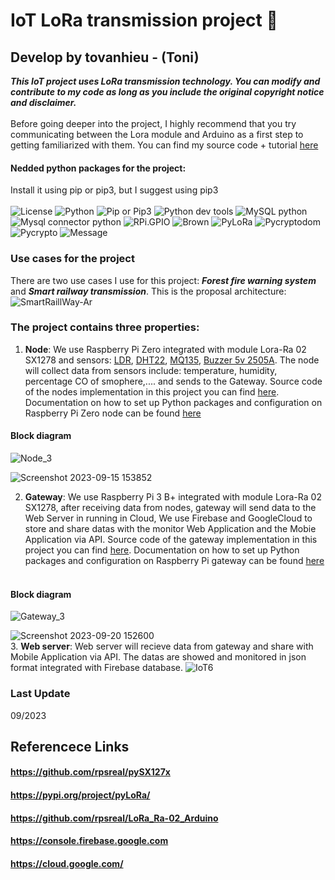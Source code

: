 # IoT LoRa transmission project 📡
## Develop by tovanhieu - (Toni)
_**This IoT project uses LoRa transmission technology. You can modify and contribute to my code as long as you include the original copyright notice and disclaimer.**_
<br>
<br>
Before going deeper into the project, I highly recommend that you try communicating between the Lora module and Arduino as a first step to getting familiarized with them. You can find my source code + tutorial [here](https://github.com/tovanhieu/IoT-LoraSX1278-Raspberrypi/tree/master/Lora%20Ra-02/Arduino )
#### Nedded python packages for the project:
Install it using pip or pip3, but I suggest using pip3
</br>
</br>
![License](https://img.shields.io/badge/license-MIT_License-purple)
![Python](https://img.shields.io/badge/python-3.8%2B-blue)
![Pip or Pip3](https://img.shields.io/badge/pip-23.2.1-green)
![Python dev tools](https://img.shields.io/badge/python_dev_tools-2023.3.24-yellow)
![MySQL python](https://img.shields.io/badge/MySQL_python-1.2.5-orange)
![Mysql connector python](https://img.shields.io/badge/mysql_connector_python-8.1.0-purple)
![RPi.GPIO](https://img.shields.io/badge/RPi.GPIO-0.7.1-pink)
![Brown](https://img.shields.io/badge/spidev-3.6-brown)
![PyLoRa](https://img.shields.io/badge/pyLoRa-0.3.1-white)
![Pycryptodom](https://img.shields.io/badge/pycryptodome-3.18.0-cyan)
![Pycrypto](https://img.shields.io/badge/pycrypto-2.6.1-teal)
![Message](https://img.shields.io/badge/Clone_the_project_and_follow_my_guides_step_by_step_%F0%9F%A7%90-8A2BE2)
### Use cases for the project
There are two use cases I use for this project: **_Forest fire warning system_** and **_Smart railway transmission_**.
This is the proposal architecture:
![SmartRaillWay-Ar](https://github.com/tovanhieu/LoraSX1278-Raspberrypi/assets/26000753/db29cfce-e03b-4f91-b2c6-8f8bd13932bb)

### The project contains three properties:
1. **Node**: We use Raspberry Pi Zero integrated with module Lora-Ra 02 SX1278 and sensors: [LDR](https://www.electronicaembajadores.com/en/Productos/Detalle/SSLDR67/sensors/color-light-sensors/ldr-resistance-5-9-x-7-mm-light-sensor/), [DHT22](https://www.cytrontech.vn/p-dht22-temperature-and-humidity-sensor?currency=VND&gad=1&gclid=CjwKCAjwgZCoBhBnEiwAz35RwhM8Gy4RZTgACKgCrHPCX7Fv3yhTXUskpHNxDMKpxeUEgw8sGi9hShoCt6oQAvD_BwE), [MQ135](https://hshop.vn/products/cam-bien-chat-luong-khong-khi-mq-139), [Buzzer 5v 2505A](https://shopee.vn/C%C3%B2i-Xung-5V-12x25MM-USP-2505A-i.151571719.9926169242). The node will collect data from sensors include: temperature, humidity, percentage CO of smophere,.... and sends to the Gateway. Source code of the nodes implementation in this project you can find [here](https://github.com/tovanhieu/LoraProject/blob/master/Raspberrypi%20Zero-Node/LORA_NODE_01_encrypted.py). Documentation on how to set up Python packages and configuration on Raspberry Pi Zero node can be found [here](https://github.com/tovanhieu/IoT-LoraSX1278-Raspberrypi/tree/master/Raspberrypi%20Zero-Node) <br>
#### Block diagram
![Node_3](https://github.com/tovanhieu/IoT-LoraSX1278-Raspberrypi/assets/26000753/f2f7826d-67a5-46ff-9289-48d37043e467)

![Screenshot 2023-09-15 153852](https://github.com/tovanhieu/LoraSX1278-Raspberrypi/assets/26000753/d05df0bf-b602-43f0-b2c6-11e40e0fce68)

2. **Gateway**: We use Raspberry Pi 3 B+ integrated with module Lora-Ra 02 SX1278, after receiving data from nodes, gateway will send data to the Web Server in running in Cloud, We use Firebase and GoogleCloud to store and share datas with the monitor Web Application and the Mobie Application via API. Source code of the gateway implementation in this project you can find [here](https://github.com/tovanhieu/LoraSX1278-Raspberrypi/blob/master/RaspberryPi-Gateway/LORA_Gateway-01_encrypted.py). Documentation on how to set up Python packages and configuration on Raspberry Pi gateway can be found [here](https://github.com/tovanhieu/IoT-LoraSX1278-Raspberrypi/tree/master/RaspberryPi-Gateway) <br><br>
#### Block diagram
![Gateway_3](https://github.com/tovanhieu/IoT-LoraSX1278-Raspberrypi/assets/26000753/5baf7dad-e29c-453d-ac17-c5f279b9bf17)

![Screenshot 2023-09-20 152600](https://github.com/tovanhieu/LoraSX1278-Raspberrypi/assets/26000753/c2462c20-ad09-46a0-82a1-a62fbf7feb8b)<br>
3. **Web server**: Web server will recieve data from gateway and share with Mobile Application via API. The datas are showed and monitored in json format integrated with Firebase database.
![IoT6](https://github.com/tovanhieu/IoT-LoraSX1278-Raspberrypi/assets/26000753/030de9e4-639f-4e7f-a2a9-ec05a4e0caa9)


### Last Update 
09/2023
## Referencece Links
#### https://github.com/rpsreal/pySX127x
#### https://pypi.org/project/pyLoRa/
#### https://github.com/rpsreal/LoRa_Ra-02_Arduino
#### https://console.firebase.google.com
#### https://cloud.google.com/
